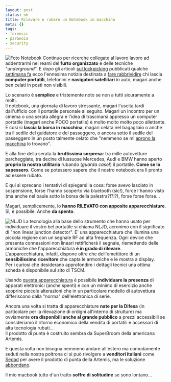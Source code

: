 ```yaml
--- 
layout: post
status: ok
title: Rilevare e rubare un Notebook in macchina
meta: {}
tags: 
- forensic
- paranoia
- security
---
```

![Foto Notebook](http://fast.mgpf.it/20070316_furto_notebook.gif)
Continuo per ricerche collegate al lavoro lavoro ad addentrarmi nei reami del **furto organizzato** e delle tecniche "*underground*". E dopo gli articoli [sul lockpicking](http://www.lastknight.com/2006/11/09/lockpicking-una-guida-completa-ed-esauriente/) pubblicati qualche [settimana fa](http://www.lastknight.com/2006/11/09/lockpicking-una-guida-completa-ed-esauriente/) ecco l'ennesima notizia destinata a [fare rabbrividire](http://www.lastknight.com/2006/12/29/perche-non-si-possono-pertare-liquidi-in-volo-gli-esplosivi-binari/) chi lascia **computer portatili**, telefonini e **navigatori satellitari** in auto, magari anche ben celati in posti non visibili.  
  
Lo scenario è **semplice** e tristemente noto se non a tutti sicuramente a molti.  
Il notebook, una giornata di lavoro stressante, magari l'uscita tardi dall'ufficio con il portatile personale al seguito. Magari un incontro per un cinema o una serata allegra e l'idea di trascinarsi appresso un computer portatile (magari anche POCO portatile) è molto molto molto poco allettante.  
E così si **lascia la borsa in macchina**, magari celata nel bagagliaio o anche tra il sedile del guidatore e del passeggero, o ancora sotto il sedile del passeggero in un posto talmente celato che "nemmeno se mi [aprono la macchina](http://www.lastknight.com/2007/02/04/aprire-una-automobile-con-una-pallina-da-tennis/) lo trovano".  
  
E alla fine della serata la **bruttissima sorpresa**: tra mille autovetture parcheggiate, tra decine di lussuose Mercedes, Audi e BMW hanno aperto **proprio la nostra utilitaria** rubando (*guarda caso!*) il portatile. **Come se lo sapessero.** Come se potessero sapere che il nostro notebook era lì pronto ad essere rubato.  
  
E qui si sprecano i tentativi di spiegarsi la cosa: forse avevo lasciato in sospensione, forse l'hanno scoperto via bluetooth (sic!), force l'hanno visto (ma anche nel baule sotto la borsa della palestra?!?!?), forse forse forse...  
  
Magari, semplicemente, lo **hanno RILEVATO con apposite apparecchiature**.  
Sì, è possibile. Anche **da spento**.  
  
![NLJD](http://fast.mgpf.it/20070316_notebook_rubati.jpg)
La tecnologia alla base dello strumento che hanno usato per individuare il vostro bel portatile si chiama NLJD, acronimo con il significato di "non linear junction detector". E' una apparecchiatura che illumina una piccola regione con un segnale RF ad alta frequenza. Ogni device che presenta connessioni non lineari rettificherà il segnale, riemettendo delle armoniche che l'apparecchiatura **è in grado di rilevare**.  
L'apparecchiatura, infatti, dispone oltre che dell'emettitore di un **sensibilissimo ricevitore** che capta le armoniche e le mostra a display.  
Per i curiosi che desiderano approfondire i dettagli tecnici una ottima scheda è disponibile sul sito di TSCM.  
  
Usando [questa apparecchiatura](http://www.audiotel-int.com/EDD.htm) è possibile **individuare la presenza** di apparati elettronici (anche spenti) e con un minimo di esercizio anche scoprire piccole alterazioni che in un particolare modello di autovettura differiscono dalla "norma" dell'elettronica di serie.  
  
Ancora una volta si tratta di apparecchiature **nate per la Difesa** (in particolare per la rilevazione di ordigni all'interno di strutture) ma ovviamente **ora disponibili anche al grande pubblico** a prezzi accessibili se consideriamo il ritorno economico della vendita di portatili e accessori di alta tecnologia rubati...  
Il prodotto di punta è costruito sembra da SuperBroom della americana Artemis.  
  
E questa volta non bisogna nemmeno andare all'estero ma comodamente seduti nella nostra poltrona ci si può rivolgere a **venditori italiani** come [Sedad](http://www.sadas-security.it/ARTEMIS.htm) per avere il prodotto di punta della Artemis, ma le soluzione [abbondano](http://www.securitywizardry.com/TSCMnljd.htm).
  
Il mio macbook tutto d'un tratto **soffre di solitudine** se sono lontano... 
